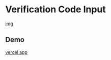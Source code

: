 # Verification Code Input

[img](https://raw.githubusercontent.com/damingerdai/verification-code-input/master/img.png)

## Demo

[vercel app](verification-code-input.vercel.app)
